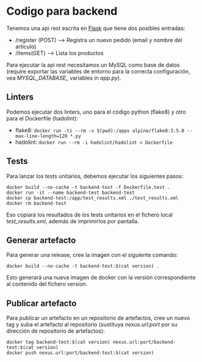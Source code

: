 # Codigo para backend

Tenemos una api rest escrita en [Flask](https://flask.palletsprojects.com/en/1.1.x/) que tiene dos posibles entradas:

 * /register (POST) --> Registra un nuevo pedido (email y nombre del articulo)
 * /items(GET) --> Lista los productos

Para ejecutar la api rest necesitamos un MySQL como base de datos (require exportar las variables de entorno para la correcta configuración, vea *MYSQL_DATABASE_* variables in _app.py_).

## Linters

Podemos ejecutar dos linters, uno para el código python (flake8) y otro para el Dockerfile (hadolint):

 * flake8: `docker run -ti --rm -v $(pwd):/apps alpine/flake8:3.5.0 --max-line-length=120 *.py`
 * hadolint: `docker run --rm -i hadolint/hadolint < Dockerfile`

## Tests

Para lanzar los tests unitarios, debemos ejecutar los siguientes pasos:

```
docker build --no-cache -t backend-test -f Dockerfile.test .
docker run -it --name backend-test backend-test
docker cp backend-test:/app/test_results.xml ./test_results.xml
docker rm backend-test
```

Eso copiará los resultados de los tests unitarios en el fichero local *test_results.xml*, además de imprimirlos por pantalla.

## Generar artefacto

Para generar una release, cree la imagen con el siguiente comando:

`docker build --no-cache -t backend-test:$(cat version) .`

Esto generará una nueva imagen de docker con la versión correspondiente al contenido del fichero _version_.

## Publicar artefacto

Para publicar un artefacto en un repositorio de artefactos, cree un nuevo tag y suba el artefacto al repositorio (sustituya _nexus.url:port_ por su dirección de repositorio de artefactos):

```
docker tag backend-test:$(cat version) nexus.url:port/backend-test:$(cat version)
docker push nexus.url:port/backend-test:$(cat version)
```
